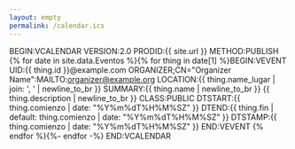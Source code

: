 ```yaml
---
layout: empty
permalink: /calendar.ics
---
```

BEGIN:VCALENDAR
VERSION:2.0
PRODID:{{ site.url }}
METHOD:PUBLISH
{% for date in site.data.Eventos %}{% for thing in date[1] %}BEGIN:VEVENT
UID:{{ thing.id }}@example.com
ORGANIZER;CN="Organizer Name":MAILTO:organizer@example.org
LOCATION:{{ thing.name_lugar | join: ', ' | newline_to_br  }}
SUMMARY:{{ thing.name | newline_to_br }} {{ thing.description | newline_to_br }}
CLASS:PUBLIC
DTSTART:{{ thing.comienzo | date: "%Y%m%dT%H%M%SZ" }}
DTEND:{{ thing.fin | default: thing.comienzo | date: "%Y%m%dT%H%M%SZ" }}
DTSTAMP:{{ thing.comienzo | date: "%Y%m%dT%H%M%SZ" }}
END:VEVENT
{% endfor %}{%- endfor -%}
END:VCALENDAR
